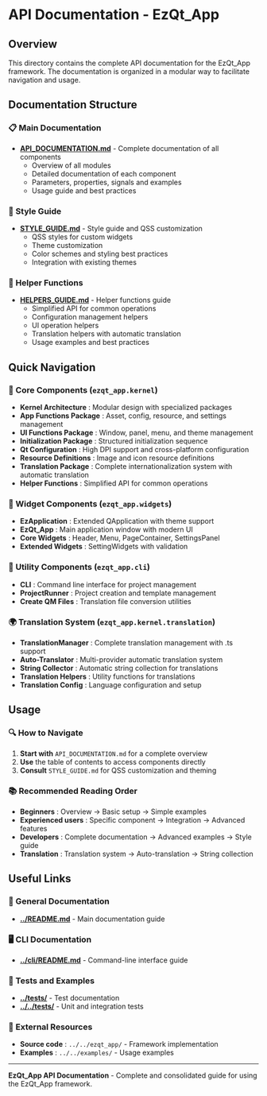 # API Documentation - EzQt_App

## Overview

This directory contains the complete API documentation for the EzQt_App framework. The documentation is organized in a modular way to facilitate navigation and usage.

## Documentation Structure

### 📋 Main Documentation
- **[API_DOCUMENTATION.md](API_DOCUMENTATION.md)** - Complete documentation of all components
  - Overview of all modules
  - Detailed documentation of each component
  - Parameters, properties, signals and examples
  - Usage guide and best practices

### 🎨 Style Guide
- **[STYLE_GUIDE.md](STYLE_GUIDE.md)** - Style guide and QSS customization
  - QSS styles for custom widgets
  - Theme customization
  - Color schemes and styling best practices
  - Integration with existing themes

### 🔧 Helper Functions
- **[HELPERS_GUIDE.md](HELPERS_GUIDE.md)** - Helper functions guide
  - Simplified API for common operations
  - Configuration management helpers
  - UI operation helpers
  - Translation helpers with automatic translation
  - Usage examples and best practices

## Quick Navigation

### 🧠 Core Components (`ezqt_app.kernel`)
- **Kernel Architecture** : Modular design with specialized packages
- **App Functions Package** : Asset, config, resource, and settings management
- **UI Functions Package** : Window, panel, menu, and theme management
- **Initialization Package** : Structured initialization sequence
- **Qt Configuration** : High DPI support and cross-platform configuration
- **Resource Definitions** : Image and icon resource definitions
- **Translation Package** : Complete internationalization system with automatic translation
- **Helper Functions** : Simplified API for common operations

### 🎨 Widget Components (`ezqt_app.widgets`)
- **EzApplication** : Extended QApplication with theme support
- **EzQt_App** : Main application window with modern UI
- **Core Widgets** : Header, Menu, PageContainer, SettingsPanel
- **Extended Widgets** : SettingWidgets with validation

### 🔧 Utility Components (`ezqt_app.cli`)
- **CLI** : Command line interface for project management
- **ProjectRunner** : Project creation and template management
- **Create QM Files** : Translation file conversion utilities

### 🌍 Translation System (`ezqt_app.kernel.translation`)
- **TranslationManager** : Complete translation management with .ts support
- **Auto-Translator** : Multi-provider automatic translation system
- **String Collector** : Automatic string collection for translations
- **Translation Helpers** : Utility functions for translations
- **Translation Config** : Language configuration and setup

## Usage

### 🔍 How to Navigate
1. **Start with** `API_DOCUMENTATION.md` for a complete overview
2. **Use** the table of contents to access components directly
3. **Consult** `STYLE_GUIDE.md` for QSS customization and theming

### 📚 Recommended Reading Order
- **Beginners** : Overview → Basic setup → Simple examples
- **Experienced users** : Specific component → Integration → Advanced features
- **Developers** : Complete documentation → Advanced examples → Style guide
- **Translation** : Translation system → Auto-translation → String collection

## Useful Links

### 📖 General Documentation
- **[../README.md](../README.md)** - Main documentation guide

### 🖥️ CLI Documentation
- **[../cli/README.md](../cli/README.md)** - Command-line interface guide

### 🧪 Tests and Examples
- **[../tests/](../tests/)** - Test documentation
- **[../../tests/](../../tests/)** - Unit and integration tests

### 🔗 External Resources
- **Source code** : `../../ezqt_app/` - Framework implementation
- **Examples** : `../../examples/` - Usage examples

---

**EzQt_App API Documentation** - Complete and consolidated guide for using the EzQt_App framework. 